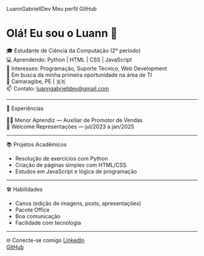  LuannGabriellDev
Meu perfil GitHub
# Olá! Eu sou o Luann 👋

🎓 Estudante de Ciência da Computação (2º período)  
💻 Aprendendo: Python | HTML | CSS | JavaScript  
🎯 Interesses: Programação, Suporte Técnico, Web Development  
🌱 Em busca da minha primeira oportunidade na área de TI  
📍 Camaragibe, PE | 🇧🇷  
📫 Contato: luanngabrielldev@gmail.com  

---

💼 Experiências

🧑‍💼 Menor Aprendiz — Auxiliar de Promotor de Vendas  
📍 Welcome Representações — jul/2023 a jan/2025  

---

📚 Projetos Acadêmicos

- Resolução de exercícios com Python  
- Criação de páginas simples com HTML/CSS  
- Estudos em JavaScript e lógica de programação

---

🛠️ Habilidades

- Canva (edição de imagens, posts, apresentações)  
- Pacote Office  
- Boa comunicação  
- Facilidade com tecnologia  

---

🌐 Conecte-se comigo
[LinkedIn](https://www.linkedin.com/)  
[GitHub](https://github.com/LuannGabriellDev)

